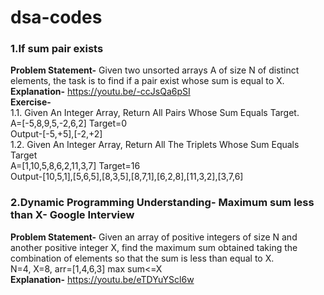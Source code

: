 # dsa-codes
### 1.If sum pair exists
**Problem Statement-** Given two unsorted arrays A of size N of distinct elements, the task is to find if a pair exist whose sum is equal to X. <br/>
**Explanation-** https://youtu.be/-ccJsQa6pSI <br/>
**Exercise-** <br/>
1.1. Given An Integer Array, Return All Pairs Whose Sum Equals Target.<br/>
    A=[-5,8,9,5,-2,6,2]  Target=0 <br/>
    Output-[-5,+5],[-2,+2] <br/>
1.2. Given An Integer Array, Return All The Triplets Whose Sum Equals Target <br/>
    A=[1,10,5,8,6,2,11,3,7] Target=16 <br/>
    Output-[10,5,1],[5,6,5],[8,3,5],[8,7,1],[6,2,8],[11,3,2],[3,7,6] <br/>
### 2.Dynamic Programming Understanding- Maximum sum less than X- Google Interview
**Problem Statement-** Given an array of positive integers of size N and another positive integer X, find the maximum sum obtained taking the combination of elements so that the sum is less than equal to X. <br/>
N=4, X=8, arr=[1,4,6,3] max sum<=X <br/>
**Explanation-** https://youtu.be/eTDYuYScl6w <br/>



